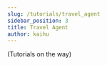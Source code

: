 ```yaml
---
slug: /tutorials/travel_agent
sidebar_position: 3
title: Travel Agent
author: kaihu
---
```


(Tutorials on the way)